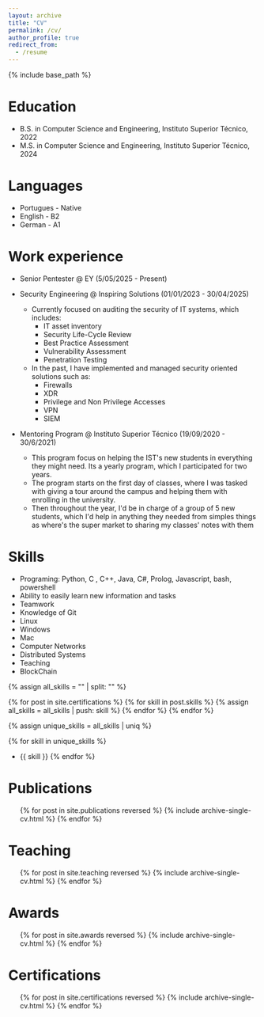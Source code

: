 ```yaml
---
layout: archive
title: "CV"
permalink: /cv/
author_profile: true
redirect_from:
  - /resume
---
```


{% include base_path %}


Education
======
* B.S. in Computer Science and Engineering, Instituto Superior Técnico, 2022
* M.S. in Computer Science and Engineering, Instituto Superior Técnico, 2024

Languages
======

* Portugues - Native
* English - B2
* German - A1

Work experience
======

* Senior Pentester @ EY (5/05/2025 - Present)
* Security Engineering @ Inspiring Solutions (01/01/2023 - 30/04/2025)
  * Currently focused on auditing the security of IT systems, which includes:
    * IT asset inventory
    * Security Life-Cycle Review
    * Best Practice Assessment
    * Vulnerability Assessment
    * Penetration Testing
  * In the past, I have implemented and managed security oriented solutions such as:
    * Firewalls
    * XDR
    * Privilege and Non Privilege Accesses
    * VPN
    * SIEM

* Mentoring Program @ Instituto Superior Técnico (19/09/2020 - 30/6/2021)
  * This program focus on helping the IST's new students in everything they might need. Its a yearly program, which I participated for two years.
  * The program starts on the first day of classes, where I was tasked with giving a tour around the campus and helping them with enrolling in the university.
  * Then throughout the year, I'd be in charge of a group of 5 new students, which I'd help in anything they needed from simples things as where's the super market to sharing my classes' notes with them

Skills
======

* Programing: Python, C , C++, Java, C#, Prolog, Javascript, bash, powershell
* Ability to easily learn new information and tasks
* Teamwork
* Knowledge of Git
* Linux
* Windows
* Mac
* Computer Networks
* Distributed Systems
* Teaching
* BlockChain

{% assign all_skills = "" | split: "" %}  

{% for post in site.certifications %}
  {% for skill in post.skills %}
    {% assign all_skills = all_skills | push: skill %}
  {% endfor %}
{% endfor %}

{% assign unique_skills = all_skills | uniq %} 

{% for skill in unique_skills %}

* {{ skill }}
{% endfor %}


Publications
======
  <ul>{% for post in site.publications reversed %}
    {% include archive-single-cv.html %}
  {% endfor %}</ul>
  
  
Teaching
======
  <ul>{% for post in site.teaching reversed %}
    {% include archive-single-cv.html %}
  {% endfor %}</ul>

Awards
======
  <ul>{% for post in site.awards reversed %}
    {% include archive-single-cv.html %}
  {% endfor %}</ul>

Certifications
======
  <ul>{% for post in site.certifications reversed %}
    {% include archive-single-cv.html %}
  {% endfor %}</ul>
